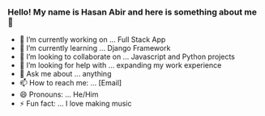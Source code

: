 ### Hello! My name is Hasan Abir and here is something about me 👋

- 🔭 I’m currently working on ... Full Stack App
- 🌱 I’m currently learning ... Django Framework
- 👯 I’m looking to collaborate on ... Javascript and Python projects
- 🤔 I’m looking for help with ... expanding my work experience
- 💬 Ask me about ... anything
- 📫 How to reach me: ... [Email]
- 😄 Pronouns: ... He/Him
- ⚡ Fun fact: ... I love making music

